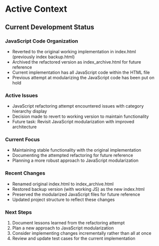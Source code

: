 # Active Context

## Current Development Status

### JavaScript Code Organization

- Reverted to the original working implementation in index.html (previously index backup.html)
- Archived the refactored version as index_archive.html for future reference
- Current implementation has all JavaScript code within the HTML file
- Previous attempt at modularizing the JavaScript code has been put on hold

### Active Issues

- JavaScript refactoring attempt encountered issues with category hierarchy display
- Decision made to revert to working version to maintain functionality
- Future task: Revisit JavaScript modularization with improved architecture

### Current Focus

- Maintaining stable functionality with the original implementation
- Documenting the attempted refactoring for future reference
- Planning a more robust approach to JavaScript modularization

### Recent Changes

- Renamed original index.html to index_archive.html
- Restored backup version (with working JS) as the new index.html
- Preserved the modularized JavaScript files for future reference
- Updated project structure to reflect these changes

### Next Steps

1. Document lessons learned from the refactoring attempt
2. Plan a new approach to JavaScript modularization
3. Consider implementing changes incrementally rather than all at once
4. Review and update test cases for the current implementation
